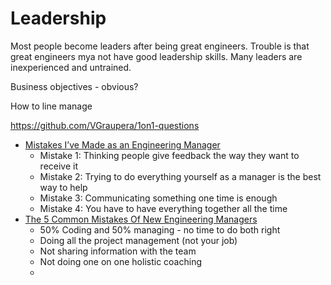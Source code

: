 Leadership
==========

Most people become leaders after being great engineers. Trouble is that great engineers mya not have good leadership skills.
Many leaders are inexperienced and untrained.

Business objectives - obvious?

How to line manage

https://github.com/VGraupera/1on1-questions


* [Mistakes I’ve Made as an Engineering Manager ](https://css-tricks.com/mistakes-ive-made-as-an-engineering-manager/)
    * Mistake 1: Thinking people give feedback the way they want to receive it
    * Mistake 2: Trying to do everything yourself as a manager is the best way to help
    * Mistake 3: Communicating something one time is enough
    * Mistake 4: You have to have everything together all the time
* [The 5 Common Mistakes Of New Engineering Managers](https://ochronus.online/the-5-common-mistakes-of-new-engineering-managers/)
    * 50% Coding and 50% managing - no time to do both right
    * Doing all the project management (not your job)
    * Not sharing information with the team
    * Not doing one on one holistic coaching
    * 